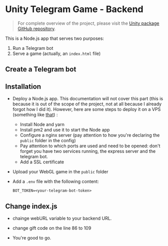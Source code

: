 # Unity Telegram Game - Backend

> For complete overview of the project, please visit the [Unity package GitHub repository](https://github.com/asynkr/unity-telegram-game).

This is a Node.js app that serves two purposes:
1. Run a Telegram bot
2. Serve a game (actually, an `index.html` file)

## Create a Telegram bot

## Installation

* Deploy a Node.js app. This documentation will not cover this part (this is because it is out of the scope of the project, not at all because I already forgot how I did it). However, here are some steps to deploy it on a VPS (something like [that](https://blog.tericcabrel.com/deploy-a-node-js-application-with-pm2-and-nginx/)) :
  * Install Node and yarn
  * Install pm2 and use it to start the Node app
  * Configure a nginx server (pay attention to how you're declaring the `public` folder in the config)
  * Pay attention to which ports are used and need to be opened: don't forget you have two services running, the express server and the telegram bot.
  * Add a SSL certificate

* Upload your WebGL game in the `public` folder
* Add a `.env` file with the following content:
  ```
  BOT_TOKEN=<your-telegram-bot-token>

## Change index.js
  * chainge webURL variable to your backend URL.
  * change gift code on the line 86 to 109

* You're good to go.
